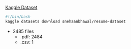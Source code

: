 [Kaggle Dataset](https://www.kaggle.com/datasets/snehaanbhawal/resume-dataset/data)

```bash 
#!/bin/bash
kaggle datasets download snehaanbhawal/resume-dataset
```

- 2485 files
    - .pdf: 2484
    - .csv: 1